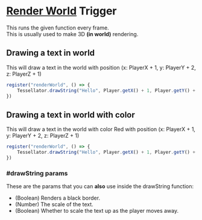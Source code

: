# [Render World](https://www.chattriggers.com/javadocs/-chat-triggers/com.chattriggers.ctjs.engine/-i-register/register-render-world.html) Trigger
This runs the given function every frame.<br>
This is usually used to make 3D **(in world)** rendering.

## Drawing a text in world
This will draw a text in the world with position (x: PlayerX + 1, y: PlayerY + 2, z: PlayerZ + 1)
```js
register("renderWorld", () => {
    Tessellator.drawString("Hello", Player.getX() + 1, Player.getY() + 2, Player.getZ() + 1)
})
```

## Drawing a text in world with color
This will draw a text in the world with color Red with position (x: PlayerX + 1, y: PlayerY + 2, z: PlayerZ + 1)
```js
register("renderWorld", () => {
    Tessellator.drawString("Hello", Player.getX() + 1, Player.getY() + 2, Player.getZ() + 1, Renderer.RED)
})
```

### #drawString params
These are the params that you can **also** use inside the drawString function:
* (Boolean) Renders a black border.
* (Number) The scale of the text.
* (Boolean) Whether to scale the text up as the player moves away.